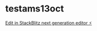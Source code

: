 # testams13oct

[Edit in StackBlitz next generation editor ⚡️](https://stackblitz.com/~/github.com/teewreh/testams13oct)